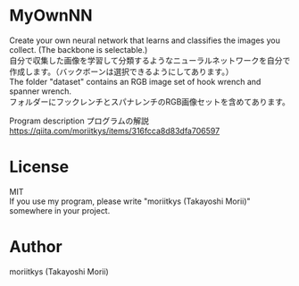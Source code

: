 # MyOwnNN
Create your own neural network that learns and classifies the images you collect. (The backbone is selectable.)  
自分で収集した画像を学習して分類するようなニューラルネットワークを自分で作成します。（バックボーンは選択できるようにしてあります。）  
The folder "dataset" contains an RGB image set of hook wrench and spanner wrench.  
フォルダーにフックレンチとスパナレンチのRGB画像セットを含めてあります。  

Program description プログラムの解説  
https://qiita.com/moriitkys/items/316fcca8d83dfa706597

# License
MIT  
If you use my program, please write "moriitkys (Takayoshi Morii)" somewhere in your project.

# Author
moriitkys (Takayoshi Morii)

